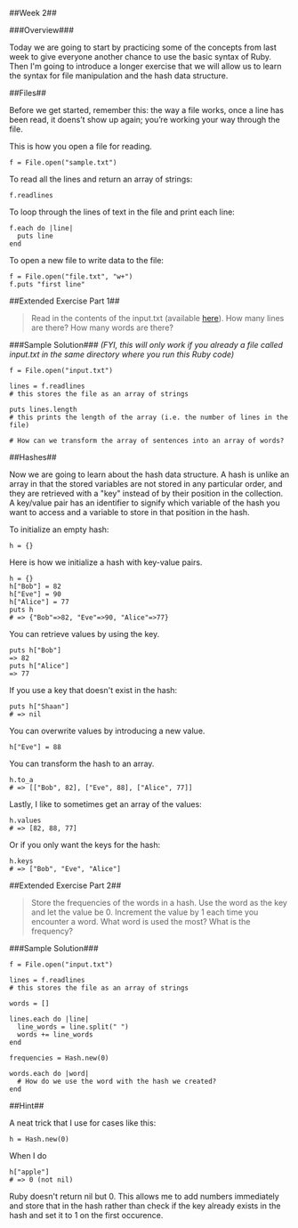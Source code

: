 ##Week 2##

###Overview###

Today we are going to start by practicing some of the concepts from last week to give everyone another chance to use the basic syntax of Ruby. Then I'm going to introduce a longer exercise that we will allow us to learn the syntax for file manipulation and the hash data structure.

##Files##

Before we get started, remember this: the way a file works, once a line has been read, it doens’t show up again; you’re working your way through the file.

This is how you open a file for reading.
```
f = File.open("sample.txt")
```

To read all the lines and return an array of strings:
```
f.readlines
```

To loop through the lines of text in the file and print each line:
```
f.each do |line|
  puts line
end
```

To open a new file to write data to the file:
```
f = File.open("file.txt", "w+")
f.puts "first line"
```

##Extended Exercise Part 1##

> Read in the contents of the input.txt (available [here](https://raw.githubusercontent.com/edge-academy/Winter-2015-Web-Development-Fundamentals/master/Week%202/input.txt)). How many lines are there? How many words are there?

###Sample Solution###
*(FYI, this will only work if you already a file called input.txt in the same directory where you run this Ruby code)*
```
f = File.open("input.txt")

lines = f.readlines
# this stores the file as an array of strings

puts lines.length
# this prints the length of the array (i.e. the number of lines in the file)

# How can we transform the array of sentences into an array of words?
```

##Hashes##

Now we are going to learn about the hash data structure. A hash is unlike an array in that the stored variables are not stored in any particular order, and they are retrieved with a "key" instead of by their position in the collection. A key/value pair has an identifier to signify which variable of the hash you want to access and a variable to store in that position in the hash.

To initialize an empty hash:
```
h = {}
```

Here is how we initialize a hash with key-value pairs.
```
h = {}
h["Bob"] = 82
h["Eve"] = 90
h["Alice"] = 77
puts h
# => {"Bob"=>82, "Eve"=>90, "Alice"=>77}
```

You can retrieve values by using the key.
```
puts h["Bob"]
=> 82
puts h["Alice"]
=> 77
```

If you use a key that doesn't exist in the hash:
```
puts h["Shaan"]
# => nil
```

You can overwrite values by introducing a new value.
```
h["Eve"] = 88
```

You can transform the hash to an array.
```
h.to_a
# => [["Bob", 82], ["Eve", 88], ["Alice", 77]]
```

Lastly, I like to sometimes get an array of the values:
```
h.values
# => [82, 88, 77]
```

Or if you only want the keys for the hash:
```
h.keys
# => ["Bob", "Eve", "Alice"]
```

##Extended Exercise Part 2##
> Store the frequencies of the words in a hash. Use the word as the key and let the value be 0. Increment the value by 1 each time you encounter a word. What word is used the most? What is the frequency?

###Sample Solution###
```
f = File.open("input.txt")

lines = f.readlines
# this stores the file as an array of strings

words = []

lines.each do |line|
  line_words = line.split(" ")
  words += line_words
end

frequencies = Hash.new(0)

words.each do |word|
  # How do we use the word with the hash we created?
end

```
##Hint##

A neat trick that I use for cases like this:

```
h = Hash.new(0)
```

When I do
```
h["apple"]
# => 0 (not nil)
```
Ruby doesn't return nil but 0. This allows me to add numbers immediately and store that in the hash rather than check if the key already exists in the hash and set it to 1 on the first occurence.
